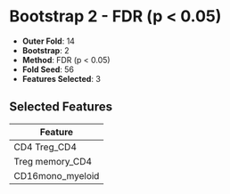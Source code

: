 # Bootstrap 2 - FDR (p < 0.05)

- **Outer Fold**: 14
- **Bootstrap**: 2
- **Method**: FDR (p < 0.05)
- **Fold Seed**: 56
- **Features Selected**: 3

## Selected Features

| Feature |
|---------|
| CD4 Treg_CD4 |
| Treg memory_CD4 |
| CD16mono_myeloid |
